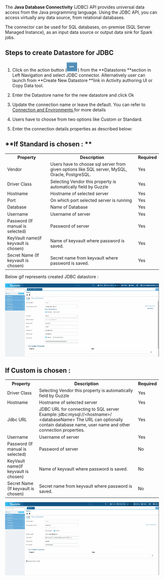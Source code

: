 The **Java Database Connectivity** (JDBC) API provides universal data access from the Java programming language. Using the JDBC API, you can access virtually any data source, from relational databases.

The connector can be used for SQL databases, on-premise (SQL Server Managed Instance), as an input data source or output data sink for Spark jobs.

## Steps to create Datastore for JDBC

1. Click on the action button (![image alt text](/img/docs/how-to-guides/datastores/server_file_system_0.png)) from the **Datastores **section in Left Navigation and select JDBC connector. Alternatively user can launch from **Create New Datastore **link in Activity authoring UI or Copy Data tool.

2. Enter the Datastore name for the new datastore and click Ok

3. Update the connection name or leave the default. You can refer to [Connection and Environments ](http://http) for more details

4. Users have to choose from two options like Custom or Standard.

5. Enter the connection details properties as described below:

## **If Standard is chosen : **

<table>
  <tr>
    <th>Property </th>
    <th>Description</th>
    <th>Required</th>
  </tr>
  <tr>
    <td>Vendor</td>
    <td>Users have to choose sql server from given options like SQL server, MySQL, Oracle, PostgreSQL.</td>
    <td>Yes</td>
  </tr>
  <tr>
    <td>Driver Class</td>
    <td>Selecting Vendor this property is automatically field by Guzzle</td>
    <td>Yes</td>
  </tr>
  <tr>
    <td>Hostname</td>
    <td>Hostname of selected server</td>
    <td>Yes</td>
  </tr>
  <tr>
    <td>Port</td>
    <td>On which port selected server is running</td>
    <td>Yes</td>
  </tr>
  <tr>
    <td>Database </td>
    <td>Name of Database</td>
    <td>Yes</td>
  </tr>
  <tr>
    <td>Username</td>
    <td>Username of server</td>
    <td>Yes</td>
  </tr>
  <tr>
    <td>Password (If manual is selected)</td>
    <td>Password of server</td>
    <td>Yes</td>
  </tr>
  <tr>
    <td>KeyVault name(if keyvault is chosen)</td>
    <td>Name of keyvault where password is saved.</td>
    <td>Yes</td>
  </tr>
  <tr>
    <td>Secret Name (If keyvault is chosen)</td>
    <td>Secret name from keyvault where password is saved.</td>
    <td>Yes</td>
  </tr>
</table>


 Below gif represents created JDBC datastore :

![image alt text](/img/docs/how-to-guides/datastores/jdbc_1.gif)

## **If Custom is chosen :** 

<table>
  <tr>
    <th>Property </th>
    <th>Description</th>
    <th>Required</th>
  </tr>
  <tr>
    <td>Driver Class</td>
    <td>Selecting Vendor this property is automatically field by Guzzle</td>
    <td>Yes</td>
  </tr>
  <tr>
    <td>Hostname</td>
    <td>Hostname of selected server</td>
    <td>Yes</td>
  </tr>
  <tr>
    <td>Jdbc URL</td>
    <td>JDBC URL for connecting to SQL server
        Example: jdbc:mysql://&lt;hostname&gt;/ &lt;databaseName&gt;
        The URL can optionally contain database name, user name and other connection properties.</td>
    <td>Yes</td>
  </tr>
  <tr>
    <td>Username</td>
    <td>Username of server</td>
    <td>Yes</td>
  </tr>
  <tr>
    <td>Password (If manual is selected)</td>
    <td>Password of server</td>
    <td>No</td>
  </tr>
  <tr>
    <td>KeyVault name(if keyvault is chosen)</td>
    <td>Name of keyvault where password is saved.</td>
    <td>No</td>
  </tr>
  <tr>
    <td>Secret Name (If keyvault is chosen)</td>
    <td>Secret name from keyvault where password is saved.</td>
    <td>No</td>
  </tr>
</table>


![image alt text](/img/docs/how-to-guides/datastores/jdbc_2.gif)

